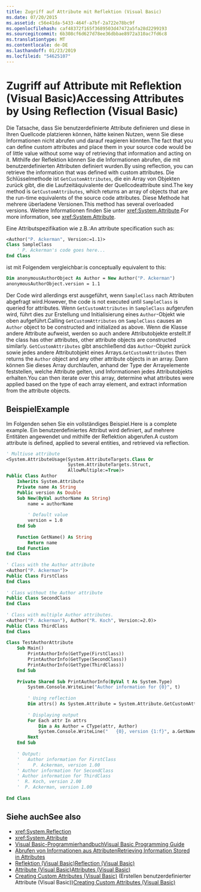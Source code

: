 ```yaml
---
title: Zugriff auf Attribute mit Reflektion (Visual Basic)
ms.date: 07/20/2015
ms.assetid: c56e41da-5433-464f-a7bf-2a722e78bc9f
ms.openlocfilehash: caf48372f165f3689503d47472a5fa28d2299193
ms.sourcegitcommit: 6b308cf6d627d78ee36dbbae8972a310ac7fd6c8
ms.translationtype: MT
ms.contentlocale: de-DE
ms.lasthandoff: 01/23/2019
ms.locfileid: "54625107"
---
```

# <a name="accessing-attributes-by-using-reflection-visual-basic"></a><span data-ttu-id="ee6b1-102">Zugriff auf Attribute mit Reflektion (Visual Basic)</span><span class="sxs-lookup"><span data-stu-id="ee6b1-102">Accessing Attributes by Using Reflection (Visual Basic)</span></span>
<span data-ttu-id="ee6b1-103">Die Tatsache, dass Sie benutzerdefinierte Attribute definieren und diese in Ihren Quellcode platzieren können, hätte keinen Nutzen, wenn Sie diese Informationen nicht abrufen und darauf reagieren könnten.</span><span class="sxs-lookup"><span data-stu-id="ee6b1-103">The fact that you can define custom attributes and place them in your source code would be of little value without some way of retrieving that information and acting on it.</span></span> <span data-ttu-id="ee6b1-104">Mithilfe der Reflektion können Sie die Informationen abrufen, die mit benutzerdefinierten Attributen definiert wurden.</span><span class="sxs-lookup"><span data-stu-id="ee6b1-104">By using reflection, you can retrieve the information that was defined with custom attributes.</span></span> <span data-ttu-id="ee6b1-105">Die Schlüsselmethode ist `GetCustomAttributes`, die ein Array von Objekten zurück gibt, die die Laufzeitäquivalente der Quellcodeattribute sind.</span><span class="sxs-lookup"><span data-stu-id="ee6b1-105">The key method is `GetCustomAttributes`, which returns an array of objects that are the run-time equivalents of the source code attributes.</span></span> <span data-ttu-id="ee6b1-106">Diese Methode hat mehrere überladene Versionen.</span><span class="sxs-lookup"><span data-stu-id="ee6b1-106">This method has several overloaded versions.</span></span> <span data-ttu-id="ee6b1-107">Weitere Informationen finden Sie unter <xref:System.Attribute>.</span><span class="sxs-lookup"><span data-stu-id="ee6b1-107">For more information, see <xref:System.Attribute>.</span></span>  
  
 <span data-ttu-id="ee6b1-108">Eine Attributspezifikation wie z.B.:</span><span class="sxs-lookup"><span data-stu-id="ee6b1-108">An attribute specification such as:</span></span>  
  
```vb  
<Author("P. Ackerman", Version:=1.1)>   
Class SampleClass  
    ' P. Ackerman's code goes here...  
End Class  
```  
  
 <span data-ttu-id="ee6b1-109">ist mit Folgendem vergleichbar:</span><span class="sxs-lookup"><span data-stu-id="ee6b1-109">is conceptually equivalent to this:</span></span>  
  
```vb  
Dim anonymousAuthorObject As Author = New Author("P. Ackerman")  
anonymousAuthorObject.version = 1.1  
```  
  
 <span data-ttu-id="ee6b1-110">Der Code wird allerdings erst ausgeführt, wenn `SampleClass` nach Attributen abgefragt wird.</span><span class="sxs-lookup"><span data-stu-id="ee6b1-110">However, the code is not executed until `SampleClass` is queried for attributes.</span></span> <span data-ttu-id="ee6b1-111">Wenn `GetCustomAttributes` in `SampleClass` aufgerufen wird, führt dies zur Erstellung und Initialisierung eines `Author`-Objekt wie oben aufgeführt.</span><span class="sxs-lookup"><span data-stu-id="ee6b1-111">Calling `GetCustomAttributes` on `SampleClass` causes an `Author` object to be constructed and initialized as above.</span></span> <span data-ttu-id="ee6b1-112">Wenn die Klasse andere Attribute aufweist, werden so auch andere Attributobjekte erstellt.</span><span class="sxs-lookup"><span data-stu-id="ee6b1-112">If the class has other attributes, other attribute objects are constructed similarly.</span></span> <span data-ttu-id="ee6b1-113">`GetCustomAttributes` gibt anschließend das `Author`-Objekt zurück sowie jedes andere Attributobjekt eines Arrays.</span><span class="sxs-lookup"><span data-stu-id="ee6b1-113">`GetCustomAttributes` then returns the `Author` object and any other attribute objects in an array.</span></span> <span data-ttu-id="ee6b1-114">Dann können Sie dieses Array durchlaufen, anhand der Type der Arrayelemente feststellen, welche Attribute gelten, und Informationen jedes Attributobjekts erhalten.</span><span class="sxs-lookup"><span data-stu-id="ee6b1-114">You can then iterate over this array, determine what attributes were applied based on the type of each array element, and extract information from the attribute objects.</span></span>  
  
## <a name="example"></a><span data-ttu-id="ee6b1-115">Beispiel</span><span class="sxs-lookup"><span data-stu-id="ee6b1-115">Example</span></span>  
 <span data-ttu-id="ee6b1-116">Im Folgenden sehen Sie ein vollständiges Beispiel.</span><span class="sxs-lookup"><span data-stu-id="ee6b1-116">Here is a complete example.</span></span> <span data-ttu-id="ee6b1-117">Ein benutzerdefiniertes Attribut wird definiert, auf mehrere Entitäten angewendet und mithilfe der Reflektion abgerufen.</span><span class="sxs-lookup"><span data-stu-id="ee6b1-117">A custom attribute is defined, applied to several entities, and retrieved via reflection.</span></span>  
  
```vb  
' Multiuse attribute  
<System.AttributeUsage(System.AttributeTargets.Class Or   
                       System.AttributeTargets.Struct,   
                       AllowMultiple:=True)>   
Public Class Author  
    Inherits System.Attribute  
    Private name As String  
    Public version As Double  
    Sub New(ByVal authorName As String)  
        name = authorName  
  
        ' Default value  
        version = 1.0  
    End Sub  
  
    Function GetName() As String  
        Return name  
    End Function          
End Class  
  
' Class with the Author attribute  
<Author("P. Ackerman")>   
Public Class FirstClass  
End Class  
  
' Class without the Author attribute  
Public Class SecondClass  
End Class  
  
' Class with multiple Author attributes.  
<Author("P. Ackerman"), Author("R. Koch", Version:=2.0)>   
Public Class ThirdClass  
End Class  
  
Class TestAuthorAttribute  
    Sub Main()  
        PrintAuthorInfo(GetType(FirstClass))  
        PrintAuthorInfo(GetType(SecondClass))  
        PrintAuthorInfo(GetType(ThirdClass))  
    End Sub  
  
    Private Shared Sub PrintAuthorInfo(ByVal t As System.Type)  
        System.Console.WriteLine("Author information for {0}", t)  
  
        ' Using reflection  
        Dim attrs() As System.Attribute = System.Attribute.GetCustomAttributes(t)  
  
        ' Displaying output  
        For Each attr In attrs  
            Dim a As Author = CType(attr, Author)  
            System.Console.WriteLine("   {0}, version {1:f}", a.GetName(), a.version)  
        Next              
    End Sub  
  
    ' Output:  
    '   Author information for FirstClass  
    '     P. Ackerman, version 1.00  
    ' Author information for SecondClass  
    ' Author information for ThirdClass  
    '  R. Koch, version 2.00  
    '  P. Ackerman, version 1.00  
  
End Class  
```  
  
## <a name="see-also"></a><span data-ttu-id="ee6b1-118">Siehe auch</span><span class="sxs-lookup"><span data-stu-id="ee6b1-118">See also</span></span>
- <xref:System.Reflection>
- <xref:System.Attribute>
- [<span data-ttu-id="ee6b1-119">Visual Basic-Programmierhandbuch</span><span class="sxs-lookup"><span data-stu-id="ee6b1-119">Visual Basic Programming Guide</span></span>](../../../../visual-basic/programming-guide/index.md)
- [<span data-ttu-id="ee6b1-120">Abrufen von Informationen aus Attributen</span><span class="sxs-lookup"><span data-stu-id="ee6b1-120">Retrieving Information Stored in Attributes</span></span>](../../../../standard/attributes/retrieving-information-stored-in-attributes.md)
- [<span data-ttu-id="ee6b1-121">Reflektion (Visual Basic)</span><span class="sxs-lookup"><span data-stu-id="ee6b1-121">Reflection (Visual Basic)</span></span>](../../../../visual-basic/programming-guide/concepts/reflection.md)
- [<span data-ttu-id="ee6b1-122">Attribute (Visual Basic)</span><span class="sxs-lookup"><span data-stu-id="ee6b1-122">Attributes (Visual Basic)</span></span>](../../../../visual-basic/language-reference/attributes.md)
- <span data-ttu-id="ee6b1-123">[Creating Custom Attributes (Visual Basic)](../../../../visual-basic/programming-guide/concepts/attributes/creating-custom-attributes.md) (Erstellen benutzerdefinierter Attribute (Visual Basic))</span><span class="sxs-lookup"><span data-stu-id="ee6b1-123">[Creating Custom Attributes (Visual Basic)](../../../../visual-basic/programming-guide/concepts/attributes/creating-custom-attributes.md)</span></span>

